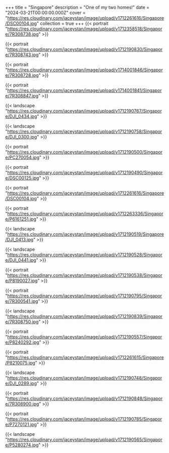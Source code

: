 +++
title = "Singapore"
description = "One of my two homes!"
date = "2024-03-21T00:00:00.000Z"
cover = "https://res.cloudinary.com/jaceystan/image/upload/v1712261616/Singapore/DSC00104.jpg"
collection = true
+++
{{< portrait "https://res.cloudinary.com/jaceystan/image/upload/v1712358518/Singapore/7R308738.jpg" >}}

{{< portrait "https://res.cloudinary.com/jaceystan/image/upload/v1712190830/Singapore/7R308743.jpg" >}}

{{< portrait "https://res.cloudinary.com/jaceystan/image/upload/v1714001846/Singapore/7R308728.jpg" >}}

{{< portrait "https://res.cloudinary.com/jaceystan/image/upload/v1714001841/Singapore/7R308847.jpg" >}}

{{< landscape "https://res.cloudinary.com/jaceystan/image/upload/v1712190767/Singapore/DJI_0434.jpg" >}}

{{< landscape "https://res.cloudinary.com/jaceystan/image/upload/v1712190758/Singapore/DJI_0300.jpg" >}}

{{< portrait "https://res.cloudinary.com/jaceystan/image/upload/v1712190500/Singapore/PC270054.jpg" >}}

{{< portrait "https://res.cloudinary.com/jaceystan/image/upload/v1712190490/Singapore/DSC00125.jpg" >}}

{{< portrait "https://res.cloudinary.com/jaceystan/image/upload/v1712261616/Singapore/DSC00104.jpg" >}}

{{< portrait "https://res.cloudinary.com/jaceystan/image/upload/v1712263336/Singapore/P6161251.jpg" >}}

{{< landscape "https://res.cloudinary.com/jaceystan/image/upload/v1712190519/Singapore/DJI_0413.jpg" >}}

{{< landscape "https://res.cloudinary.com/jaceystan/image/upload/v1712190528/Singapore/DJI_0441.jpg" >}}

{{< portrait "https://res.cloudinary.com/jaceystan/image/upload/v1712190538/Singapore/P8190027.jpg" >}}

{{< portrait "https://res.cloudinary.com/jaceystan/image/upload/v1712190795/Singapore/7R300541.jpg" >}}

{{< landscape "https://res.cloudinary.com/jaceystan/image/upload/v1712190839/Singapore/7R308750.jpg" >}}

{{< portrait "https://res.cloudinary.com/jaceystan/image/upload/v1712190557/Singapore/P8240292.jpg" >}}

{{< portrait "https://res.cloudinary.com/jaceystan/image/upload/v1712261615/Singapore/P8210075.jpg" >}}

{{< landscape "https://res.cloudinary.com/jaceystan/image/upload/v1712190748/Singapore/DJI_0289.jpg" >}}

{{< portrait "https://res.cloudinary.com/jaceystan/image/upload/v1712190848/Singapore/7R308900.jpg" >}}

{{< portrait "https://res.cloudinary.com/jaceystan/image/upload/v1712190785/Singapore/P7270121.jpg" >}}

{{< landscape "https://res.cloudinary.com/jaceystan/image/upload/v1712190565/Singapore/P5280274.jpg" >}}
